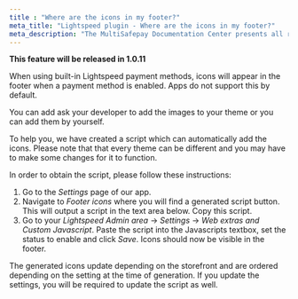 ```yaml
---
title : "Where are the icons in my footer?"
meta_title: "Lightspeed plugin - Where are the icons in my footer?"
meta_description: "The MultiSafepay Documentation Center presents all relevant information about our Plugins and API. You can also find support pages for payment methods, tools and general questions as well as the contact details of our Support and Integration Teams."
---
```


__This feature will be released in 1.0.11__

When using built-in Lightspeed payment methods, icons will appear in the footer when a payment method is enabled. Apps do not support this by default.

You can add ask your developer to add the images to your theme or you can add them by yourself.

To help you, we have created a script which can automatically add the icons. Please note that that every theme can be different and you may have to make some changes for it to function.

In order to obtain the script, please follow these instructions:

1. Go to the _Settings_ page of our app.
2. Navigate to _Footer icons_ where you will find a generated script button. This will output a script in the text area below. Copy this script.
3. Go to your _Lightspeed Admin area_ → _Settings_ → _Web extras and Custom Javascript_. Paste the script into the Javascripts textbox, set the status to enable and click _Save_. Icons should now be visible in the footer.

The generated icons update depending on the storefront and are ordered depending on the setting at the time of generation. If you update the settings, you will be required to update the script as well.